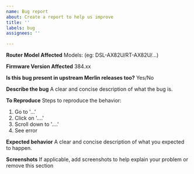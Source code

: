 ```yaml
---
name: Bug report
about: Create a report to help us improve
title: ''
labels: bug
assignees: ''

---
```


**Router Model Affected**
Models: (eg: DSL-AX82U/RT-AX82U/...)

**Firmware Version Affected**
384.xx

**Is this bug present in upstream Merlin releases too?**
Yes/No

**Describe the bug**
A clear and concise description of what the bug is.

**To Reproduce**
Steps to reproduce the behavior:
1. Go to '...'
2. Click on '....'
3. Scroll down to '....'
4. See error

**Expected behavior**
A clear and concise description of what you expected to happen.

**Screenshots**
If applicable, add screenshots to help explain your problem or remove this section
